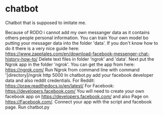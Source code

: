 # chatbot
Chatbot that is supposed to imitate me.


Because of RODO i cannot add my own messanger data as it contains others people personal information. 
You can train Your own model bo putting your messager data into the folder 'data'. If you don't know how to do it there is a very nice guide here: https://www.zapptales.com/en/download-facebook-messenger-chat-history-how-to/
Delete text files in folder 'ngrok' and 'data'. 
Next put the Ngrok app in the folder 'ngrok'. You can get the app from here: https://ngrok.com/
Run Ngrok from command line with command '[directory]/ngrok http 5000
In chatbot.py add your facebook developer data and also reddit credentials. For Reddit: https://praw.readthedocs.io/en/latest/
                                                                            For Facebook: https://developers.facebook.com/
You will need to create your own facebook app on https://developers.facebook.com/ and also Page on https://Facebook.com/. 
Connect your app with the script and facebook page.
Run chatbot.py
